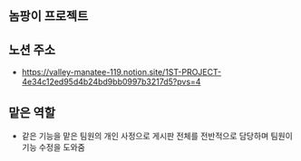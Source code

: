 ## 놈팡이 프로젝트

## 노션 주소 

  - https://valley-manatee-119.notion.site/1ST-PROJECT-4e34c12ed95d4b24bd9bb0997b3217d5?pvs=4


## 맡은 역할 

  - 같은 기능을 맡은 팀원의 개인 사정으로 게시판 전체를 전반적으로 담당하며 팀원이 기능 수정을 도와줌 
